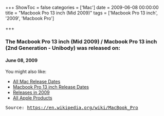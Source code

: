 +++
ShowToc = false
categories = ['Mac']
date = 2009-06-08 00:00:00
title = "Macbook Pro 13 inch (Mid 2009)"
tags = ['Macbook Pro 13 inch', '2009', 'Macbook Pro']

+++

### The Macbook Pro 13 inch (Mid 2009) / Macbook Pro 13 inch (2nd Generation - Unibody) was released on: 
#### June 08, 2009


<!--more-->


    
You might also like:

- [All Mac Release Dates](https://AppleReleaseDate.com/categories/mac/)
- [Macbook Pro 13 inch Release Dates](https://AppleReleaseDate.com/tags/macbook-pro-13-inch/)
- [Releases in 2009](https://AppleReleaseDate.com/tags/2009/)
- [All Apple Products](https://AppleReleaseDate.com/categories/)



<kbd> Source: https://en.wikipedia.org/wiki/MacBook_Pro</kbd>

